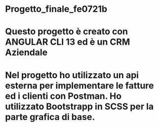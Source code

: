 # Progetto_finale_fe0721b

# Questo progetto è creato con ANGULAR CLI 13 ed è un CRM Aziendale

# Nel progetto ho utilizzato un api esterna per implementare le fatture ed i clienti con Postman. Ho utilizzato Bootstrapp in SCSS per la parte grafica di base. 
